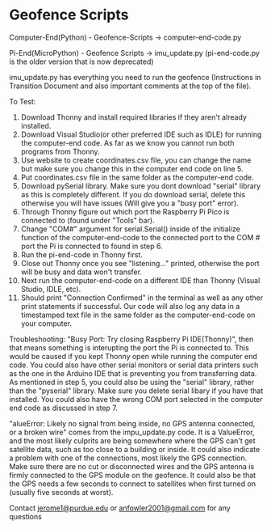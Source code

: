 # Geofence Scripts

Computer-End(Python) - Geofence-Scripts -> computer-end-code.py

Pi-End(MicroPython) - Geofence Scripts -> imu_update.py (pi-end-code.py is the older version that is now deprecated)

imu_update.py has everything you need to run the geofence (Instructions in Transition Document and also important comments at the top of the file).

To Test: 
1. Download Thonny and install required libraries if they aren't already installed.
2. Download Visual Studio(or other preferred IDE such as IDLE) for running the computer-end code. As far as we know you cannot run both programs from Thonny.
3. Use website to create coordinates.csv file, you can change the name but make sure you change this in the computer end code on line 5.
4. Put coordinates.csv file in the same folder as the computer-end code.
5. Download pySerial library. Make sure you dont download "serial" library as this is completely different. If you do download serial, delete this otherwise you will have issues (Will give you a "busy port" error).
6. Through Thonny figure out which port the Raspberry Pi Pico is connected to (found under "Tools" bar).
7. Change "COM#" argument for serial.Serial() inside of the initialize function of the computer-end-code to the connected port to the COM # port the Pi is connected to found in step 6.
8. Run the pi-end-code in Thonny first.
9. Close out Thonny once you see "listening..." printed, otherwise the port will be busy and data won't transfer.
10. Next run the computer-end-code on a different IDE than Thonny (Visual Studio, IDLE, etc).
11. Should print "Connection Confirmed" in the terminal as well as any other print statements if successful. Our code will also log any data in a timestamped text file in the same folder as the computer-end-code on your computer.

Troubleshooting:
"Busy Port: Try closing Raspberry Pi IDE(Thonny)", then that means something is interupting the port the Pi is connected to. This would be caused if you kept Thonny open while running the computer end code. You could also have other serial monitors or serial data printers such as the one in the Arduino IDE that is preventing you from transferring data. As mentioned in step 5, you could also be using the "serial" library, rather than the "pyserial" library. Make sure you delete serial libary if you have that installed. You could also have the wrong COM port selected in the computer end code as discussed in step 7.

"alueError: Likely no signal from being inside, no GPS antenna connected, or a broken wire" comes from the impu_update.py code. It is a ValueError, and the most likely culprits are being somewhere where the GPS can't get satellite data, such as too close to a building or inside. It could also indicate a problem with one of the connections, most likely the GPS connection. Make sure there are no cut or disconnected wires and the GPS antenna is firmly connected to the GPS module on the geofence. It could also be that the GPS needs a few seconds to connect to satellites when first turned on (usually five seconds at worst).

Contact jerome1@purdue.edu or anfowler2001@gmail.com for any questions
